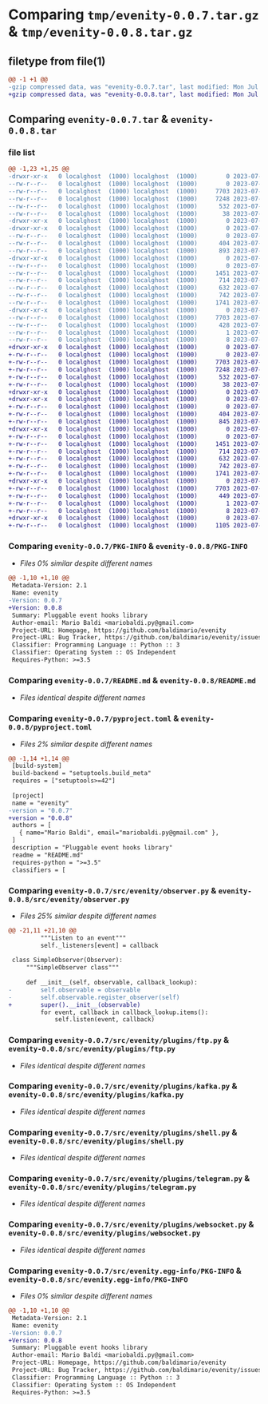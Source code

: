 # Comparing `tmp/evenity-0.0.7.tar.gz` & `tmp/evenity-0.0.8.tar.gz`

## filetype from file(1)

```diff
@@ -1 +1 @@
-gzip compressed data, was "evenity-0.0.7.tar", last modified: Mon Jul 31 21:13:31 2023, max compression
+gzip compressed data, was "evenity-0.0.8.tar", last modified: Mon Jul 31 21:39:24 2023, max compression
```

## Comparing `evenity-0.0.7.tar` & `evenity-0.0.8.tar`

### file list

```diff
@@ -1,23 +1,25 @@
-drwxr-xr-x   0 localghost  (1000) localghost  (1000)        0 2023-07-31 21:13:31.126475 evenity-0.0.7/
--rw-r--r--   0 localghost  (1000) localghost  (1000)        0 2023-07-28 21:02:20.000000 evenity-0.0.7/LICENSE
--rw-r--r--   0 localghost  (1000) localghost  (1000)     7703 2023-07-31 21:13:31.126475 evenity-0.0.7/PKG-INFO
--rw-r--r--   0 localghost  (1000) localghost  (1000)     7248 2023-07-31 21:11:07.000000 evenity-0.0.7/README.md
--rw-r--r--   0 localghost  (1000) localghost  (1000)      532 2023-07-31 21:11:07.000000 evenity-0.0.7/pyproject.toml
--rw-r--r--   0 localghost  (1000) localghost  (1000)       38 2023-07-31 21:13:31.126475 evenity-0.0.7/setup.cfg
-drwxr-xr-x   0 localghost  (1000) localghost  (1000)        0 2023-07-31 21:13:31.119808 evenity-0.0.7/src/
-drwxr-xr-x   0 localghost  (1000) localghost  (1000)        0 2023-07-31 21:13:31.119808 evenity-0.0.7/src/evenity/
--rw-r--r--   0 localghost  (1000) localghost  (1000)        0 2023-07-28 23:22:35.000000 evenity-0.0.7/src/evenity/__init__.py
--rw-r--r--   0 localghost  (1000) localghost  (1000)      404 2023-07-30 16:47:07.000000 evenity-0.0.7/src/evenity/observable.py
--rw-r--r--   0 localghost  (1000) localghost  (1000)      893 2023-07-31 21:11:07.000000 evenity-0.0.7/src/evenity/observer.py
-drwxr-xr-x   0 localghost  (1000) localghost  (1000)        0 2023-07-31 21:13:31.123142 evenity-0.0.7/src/evenity/plugins/
--rw-r--r--   0 localghost  (1000) localghost  (1000)        0 2023-07-28 23:22:35.000000 evenity-0.0.7/src/evenity/plugins/__init__.py
--rw-r--r--   0 localghost  (1000) localghost  (1000)     1451 2023-07-31 21:11:07.000000 evenity-0.0.7/src/evenity/plugins/ftp.py
--rw-r--r--   0 localghost  (1000) localghost  (1000)      714 2023-07-28 23:22:35.000000 evenity-0.0.7/src/evenity/plugins/kafka.py
--rw-r--r--   0 localghost  (1000) localghost  (1000)      632 2023-07-28 23:22:35.000000 evenity-0.0.7/src/evenity/plugins/shell.py
--rw-r--r--   0 localghost  (1000) localghost  (1000)      742 2023-07-31 21:11:07.000000 evenity-0.0.7/src/evenity/plugins/telegram.py
--rw-r--r--   0 localghost  (1000) localghost  (1000)     1741 2023-07-30 17:27:26.000000 evenity-0.0.7/src/evenity/plugins/websocket.py
-drwxr-xr-x   0 localghost  (1000) localghost  (1000)        0 2023-07-31 21:13:31.119808 evenity-0.0.7/src/evenity.egg-info/
--rw-r--r--   0 localghost  (1000) localghost  (1000)     7703 2023-07-31 21:13:31.000000 evenity-0.0.7/src/evenity.egg-info/PKG-INFO
--rw-r--r--   0 localghost  (1000) localghost  (1000)      428 2023-07-31 21:13:31.000000 evenity-0.0.7/src/evenity.egg-info/SOURCES.txt
--rw-r--r--   0 localghost  (1000) localghost  (1000)        1 2023-07-31 21:13:31.000000 evenity-0.0.7/src/evenity.egg-info/dependency_links.txt
--rw-r--r--   0 localghost  (1000) localghost  (1000)        8 2023-07-31 21:13:31.000000 evenity-0.0.7/src/evenity.egg-info/top_level.txt
+drwxr-xr-x   0 localghost  (1000) localghost  (1000)        0 2023-07-31 21:39:24.672329 evenity-0.0.8/
+-rw-r--r--   0 localghost  (1000) localghost  (1000)        0 2023-07-28 21:02:20.000000 evenity-0.0.8/LICENSE
+-rw-r--r--   0 localghost  (1000) localghost  (1000)     7703 2023-07-31 21:39:24.672329 evenity-0.0.8/PKG-INFO
+-rw-r--r--   0 localghost  (1000) localghost  (1000)     7248 2023-07-31 21:11:07.000000 evenity-0.0.8/README.md
+-rw-r--r--   0 localghost  (1000) localghost  (1000)      532 2023-07-31 21:38:27.000000 evenity-0.0.8/pyproject.toml
+-rw-r--r--   0 localghost  (1000) localghost  (1000)       38 2023-07-31 21:39:24.672329 evenity-0.0.8/setup.cfg
+drwxr-xr-x   0 localghost  (1000) localghost  (1000)        0 2023-07-31 21:39:24.672329 evenity-0.0.8/src/
+drwxr-xr-x   0 localghost  (1000) localghost  (1000)        0 2023-07-31 21:39:24.672329 evenity-0.0.8/src/evenity/
+-rw-r--r--   0 localghost  (1000) localghost  (1000)        0 2023-07-28 23:22:35.000000 evenity-0.0.8/src/evenity/__init__.py
+-rw-r--r--   0 localghost  (1000) localghost  (1000)      404 2023-07-30 16:47:07.000000 evenity-0.0.8/src/evenity/observable.py
+-rw-r--r--   0 localghost  (1000) localghost  (1000)      845 2023-07-31 21:38:27.000000 evenity-0.0.8/src/evenity/observer.py
+drwxr-xr-x   0 localghost  (1000) localghost  (1000)        0 2023-07-31 21:39:24.672329 evenity-0.0.8/src/evenity/plugins/
+-rw-r--r--   0 localghost  (1000) localghost  (1000)        0 2023-07-28 23:22:35.000000 evenity-0.0.8/src/evenity/plugins/__init__.py
+-rw-r--r--   0 localghost  (1000) localghost  (1000)     1451 2023-07-31 21:11:07.000000 evenity-0.0.8/src/evenity/plugins/ftp.py
+-rw-r--r--   0 localghost  (1000) localghost  (1000)      714 2023-07-28 23:22:35.000000 evenity-0.0.8/src/evenity/plugins/kafka.py
+-rw-r--r--   0 localghost  (1000) localghost  (1000)      632 2023-07-28 23:22:35.000000 evenity-0.0.8/src/evenity/plugins/shell.py
+-rw-r--r--   0 localghost  (1000) localghost  (1000)      742 2023-07-31 21:11:07.000000 evenity-0.0.8/src/evenity/plugins/telegram.py
+-rw-r--r--   0 localghost  (1000) localghost  (1000)     1741 2023-07-30 17:27:26.000000 evenity-0.0.8/src/evenity/plugins/websocket.py
+drwxr-xr-x   0 localghost  (1000) localghost  (1000)        0 2023-07-31 21:39:24.672329 evenity-0.0.8/src/evenity.egg-info/
+-rw-r--r--   0 localghost  (1000) localghost  (1000)     7703 2023-07-31 21:39:24.000000 evenity-0.0.8/src/evenity.egg-info/PKG-INFO
+-rw-r--r--   0 localghost  (1000) localghost  (1000)      449 2023-07-31 21:39:24.000000 evenity-0.0.8/src/evenity.egg-info/SOURCES.txt
+-rw-r--r--   0 localghost  (1000) localghost  (1000)        1 2023-07-31 21:39:24.000000 evenity-0.0.8/src/evenity.egg-info/dependency_links.txt
+-rw-r--r--   0 localghost  (1000) localghost  (1000)        8 2023-07-31 21:39:24.000000 evenity-0.0.8/src/evenity.egg-info/top_level.txt
+drwxr-xr-x   0 localghost  (1000) localghost  (1000)        0 2023-07-31 21:39:24.672329 evenity-0.0.8/tests/
+-rw-r--r--   0 localghost  (1000) localghost  (1000)     1105 2023-07-31 21:38:27.000000 evenity-0.0.8/tests/test_simple.py
```

### Comparing `evenity-0.0.7/PKG-INFO` & `evenity-0.0.8/PKG-INFO`

 * *Files 0% similar despite different names*

```diff
@@ -1,10 +1,10 @@
 Metadata-Version: 2.1
 Name: evenity
-Version: 0.0.7
+Version: 0.0.8
 Summary: Pluggable event hooks library
 Author-email: Mario Baldi <mariobaldi.py@gmail.com>
 Project-URL: Homepage, https://github.com/baldimario/evenity
 Project-URL: Bug Tracker, https://github.com/baldimario/evenity/issues
 Classifier: Programming Language :: Python :: 3
 Classifier: Operating System :: OS Independent
 Requires-Python: >=3.5
```

### Comparing `evenity-0.0.7/README.md` & `evenity-0.0.8/README.md`

 * *Files identical despite different names*

### Comparing `evenity-0.0.7/pyproject.toml` & `evenity-0.0.8/pyproject.toml`

 * *Files 2% similar despite different names*

```diff
@@ -1,14 +1,14 @@
 [build-system]
 build-backend = "setuptools.build_meta"
 requires = ["setuptools>=42"]
 
 [project]
 name = "evenity"
-version = "0.0.7"
+version = "0.0.8"
 authors = [
   { name="Mario Baldi", email="mariobaldi.py@gmail.com" },
 ]
 description = "Pluggable event hooks library"
 readme = "README.md"
 requires-python = ">=3.5"
 classifiers = [
```

### Comparing `evenity-0.0.7/src/evenity/observer.py` & `evenity-0.0.8/src/evenity/observer.py`

 * *Files 25% similar despite different names*

```diff
@@ -21,11 +21,10 @@
         """Listen to an event"""
         self._listeners[event] = callback
 
 class SimpleObserver(Observer):
     """SimpleObserver class"""
 
     def __init__(self, observable, callback_lookup):
-        self.observable = observable
-        self.observable.register_observer(self)
+        super().__init__(observable)
         for event, callback in callback_lookup.items():
             self.listen(event, callback)
```

### Comparing `evenity-0.0.7/src/evenity/plugins/ftp.py` & `evenity-0.0.8/src/evenity/plugins/ftp.py`

 * *Files identical despite different names*

### Comparing `evenity-0.0.7/src/evenity/plugins/kafka.py` & `evenity-0.0.8/src/evenity/plugins/kafka.py`

 * *Files identical despite different names*

### Comparing `evenity-0.0.7/src/evenity/plugins/shell.py` & `evenity-0.0.8/src/evenity/plugins/shell.py`

 * *Files identical despite different names*

### Comparing `evenity-0.0.7/src/evenity/plugins/telegram.py` & `evenity-0.0.8/src/evenity/plugins/telegram.py`

 * *Files identical despite different names*

### Comparing `evenity-0.0.7/src/evenity/plugins/websocket.py` & `evenity-0.0.8/src/evenity/plugins/websocket.py`

 * *Files identical despite different names*

### Comparing `evenity-0.0.7/src/evenity.egg-info/PKG-INFO` & `evenity-0.0.8/src/evenity.egg-info/PKG-INFO`

 * *Files 0% similar despite different names*

```diff
@@ -1,10 +1,10 @@
 Metadata-Version: 2.1
 Name: evenity
-Version: 0.0.7
+Version: 0.0.8
 Summary: Pluggable event hooks library
 Author-email: Mario Baldi <mariobaldi.py@gmail.com>
 Project-URL: Homepage, https://github.com/baldimario/evenity
 Project-URL: Bug Tracker, https://github.com/baldimario/evenity/issues
 Classifier: Programming Language :: Python :: 3
 Classifier: Operating System :: OS Independent
 Requires-Python: >=3.5
```

